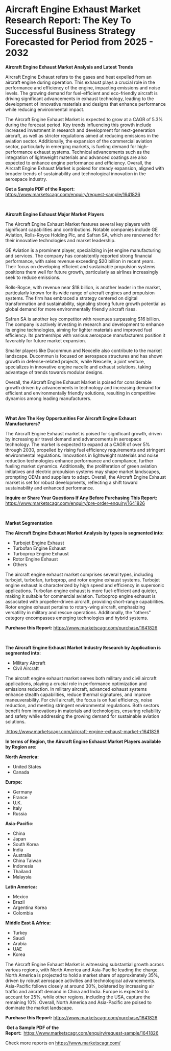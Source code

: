 <p><h1>Aircraft Engine Exhaust Market Research Report: The Key To Successful Business Strategy Forecasted for Period from 2025 - 2032</h1></p><p><strong>Aircraft Engine Exhaust Market Analysis and Latest Trends</strong></p>
<p><p>Aircraft Engine Exhaust refers to the gases and heat expelled from an aircraft engine during operation. This exhaust plays a crucial role in the performance and efficiency of the engine, impacting emissions and noise levels. The growing demand for fuel-efficient and eco-friendly aircraft is driving significant advancements in exhaust technology, leading to the development of innovative materials and designs that enhance performance while reducing environmental impact.</p><p>The Aircraft Engine Exhaust Market is expected to grow at a CAGR of 5.3% during the forecast period. Key trends influencing this growth include increased investment in research and development for next-generation aircraft, as well as stricter regulations aimed at reducing emissions in the aviation sector. Additionally, the expansion of the commercial aviation sector, particularly in emerging markets, is fueling demand for high-performance exhaust systems. Technical advancements such as the integration of lightweight materials and advanced coatings are also expected to enhance engine performance and efficiency. Overall, the Aircraft Engine Exhaust Market is poised for steady expansion, aligned with broader trends of sustainability and technological innovation in the aerospace industry.</p></p>
<p><strong>Get a Sample PDF of the Report:&nbsp;</strong> <a href="https://www.marketscagr.com/enquiry/request-sample/1641826?utm_campaign=2446&utm_medium=2&utm_source=Github&utm_content=ia&utm_term=22022025&utm_id=aircraft-engine-exhaust">https://www.marketscagr.com/enquiry/request-sample/1641826</a></p>
<p>&nbsp;</p>
<p><strong>Aircraft Engine Exhaust Major Market Players</strong></p>
<p><p>The Aircraft Engine Exhaust Market features several key players with significant capabilities and contributions. Notable companies include GE Aviation, Rolls-Royce Holding Plc, and Safran SA, which are renowned for their innovative technologies and market leadership. </p><p>GE Aviation is a prominent player, specializing in jet engine manufacturing and services. The company has consistently reported strong financial performance, with sales revenue exceeding $20 billion in recent years. Their focus on developing efficient and sustainable propulsion systems positions them well for future growth, particularly as airlines increasingly seek to reduce emissions.</p><p>Rolls-Royce, with revenue near $18 billion, is another leader in the market, particularly known for its wide range of aircraft engines and propulsion systems. The firm has embraced a strategy centered on digital transformation and sustainability, signaling strong future growth potential as global demand for more environmentally friendly aircraft rises.</p><p>Safran SA is another key competitor with revenues surpassing $16 billion. The company is actively investing in research and development to enhance its engine technologies, aiming for lighter materials and improved fuel efficiency. Its partnerships with various aerospace manufacturers position it favorably for future market expansion.</p><p>Smaller players like Ducommun and Nexcelle also contribute to the market landscape. Ducommun is focused on aerospace structures and has shown growth in defense-related projects, while Nexcelle, a joint venture, specializes in innovative engine nacelle and exhaust solutions, taking advantage of trends towards modular designs.</p><p>Overall, the Aircraft Engine Exhaust Market is poised for considerable growth driven by advancements in technology and increasing demand for efficient and environmentally friendly solutions, resulting in competitive dynamics among leading manufacturers.</p></p>
<p>&nbsp;</p>
<p><strong>What Are The Key Opportunities For Aircraft Engine Exhaust Manufacturers?</strong></p>
<p><p>The Aircraft Engine Exhaust market is poised for significant growth, driven by increasing air travel demand and advancements in aerospace technology. The market is expected to expand at a CAGR of over 5% through 2030, propelled by rising fuel efficiency requirements and stringent environmental regulations. Innovations in lightweight materials and noise reduction technologies enhance performance and compliance, further fueling market dynamics. Additionally, the proliferation of green aviation initiatives and electric propulsion systems may shape market landscapes, prompting OEMs and suppliers to adapt. Overall, the Aircraft Engine Exhaust market is set for robust developments, reflecting a shift toward sustainability and enhanced performance.</p></p>
<p><strong>Inquire or Share Your Questions If Any Before Purchasing This Report:</strong> <a href="https://www.marketscagr.com/enquiry/pre-order-enquiry/1641826?utm_campaign=2446&utm_medium=2&utm_source=Github&utm_content=ia&utm_term=22022025&utm_id=aircraft-engine-exhaust">https://www.marketscagr.com/enquiry/pre-order-enquiry/1641826</a></p>
<p>&nbsp;</p>
<p><strong>Market Segmentation</strong></p>
<p><strong>The Aircraft Engine Exhaust Market Analysis by types is segmented into:</strong></p>
<p><ul><li>Turbojet Engine Exhaust</li><li>Turbofan Engine Exhaust</li><li>Turboprop Engine Exhaust</li><li>Rotor Engine Exhaust</li><li>Others</li></ul></p>
<p><p>The aircraft engine exhaust market comprises several types, including turbojet, turbofan, turboprop, and rotor engine exhaust systems. Turbojet engine exhaust is characterized by high speed and efficiency in supersonic applications. Turbofan engine exhaust is more fuel-efficient and quieter, making it suitable for commercial aviation. Turboprop engine exhaust is associated with propeller-driven aircraft, providing short-range capabilities. Rotor engine exhaust pertains to rotary-wing aircraft, emphasizing versatility in military and rescue operations. Additionally, the "others" category encompasses emerging technologies and hybrid systems.</p></p>
<p><strong>Purchase this Report:&nbsp;</strong><a href="https://www.marketscagr.com/purchase/1641826?utm_campaign=2446&utm_medium=2&utm_source=Github&utm_content=ia&utm_term=22022025&utm_id=aircraft-engine-exhaust">https://www.marketscagr.com/purchase/1641826</a></p>
<p>&nbsp;</p>
<p><strong>The Aircraft Engine Exhaust Market Industry Research by Application is segmented into:</strong></p>
<p><ul><li>Military Aircraft</li><li>Civil Aircraft</li></ul></p>
<p><p>The aircraft engine exhaust market serves both military and civil aircraft applications, playing a crucial role in performance optimization and emissions reduction. In military aircraft, advanced exhaust systems enhance stealth capabilities, reduce thermal signatures, and improve maneuverability. For civil aircraft, the focus is on fuel efficiency, noise reduction, and meeting stringent environmental regulations. Both sectors benefit from innovations in materials and technologies, ensuring reliability and safety while addressing the growing demand for sustainable aviation solutions.</p></p>
<p><a href="https://www.marketscagr.com/aircraft-engine-exhaust-market-r1641826?utm_campaign=2446&utm_medium=2&utm_source=Github&utm_content=ia&utm_term=22022025&utm_id=aircraft-engine-exhaust">&nbsp;https://www.marketscagr.com/aircraft-engine-exhaust-market-r1641826</a></p>
<p><strong>In terms of Region, the Aircraft Engine Exhaust Market Players available by Region are:</strong></p>
<p>
    <p> <strong> North America: </strong>
        <ul>
            <li>United States</li>
            <li>Canada</li>
        </ul>
        </p> 
    <p> <strong> Europe: </strong>
        <ul>
            <li>Germany</li>
            <li>France</li>
            <li>U.K.</li>
            <li>Italy</li>
            <li>Russia</li>
        </ul>
        </p> 
    <p> <strong> Asia-Pacific: </strong>
        <ul>
            <li>China</li>
            <li>Japan</li>
            <li>South Korea</li>
            <li>India</li>
            <li>Australia</li>
            <li>China Taiwan</li>
            <li>Indonesia</li>
            <li>Thailand</li>
            <li>Malaysia</li>
        </ul>
        </p> 
    <p> <strong> Latin America: </strong>
        <ul>
            <li>Mexico</li>
            <li>Brazil</li>
            <li>Argentina Korea</li>
            <li>Colombia</li>
        </ul>
        </p> 
    <p> <strong> Middle East & Africa: </strong>
        <ul>
            <li>Turkey</li>
            <li>Saudi</li>
            <li>Arabia</li>
            <li>UAE</li>
            <li>Korea</li>
        </ul>
    </p>
    </p>
<p><p>The Aircraft Engine Exhaust Market is witnessing substantial growth across various regions, with North America and Asia-Pacific leading the charge. North America is projected to hold a market share of approximately 35%, driven by robust aerospace activities and technological advancements. Asia-Pacific follows closely at around 30%, bolstered by increasing air traffic and aircraft demand in China and India. Europe is expected to account for 25%, while other regions, including the USA, capture the remaining 10%. Overall, North America and Asia-Pacific are poised to dominate the market landscape.</p></p>
<p><strong>Purchase this Report: </strong><a href="https://www.marketscagr.com/purchase/1641826?utm_campaign=2446&utm_medium=2&utm_source=Github&utm_content=ia&utm_term=22022025&utm_id=aircraft-engine-exhaust">https://www.marketscagr.com/purchase/1641826</a></p>
<p>&nbsp;<strong>Get a Sample PDF of the Report:&nbsp;&nbsp;</strong><a href="https://www.marketscagr.com/enquiry/request-sample/1641826?utm_campaign=2446&utm_medium=2&utm_source=Github&utm_content=ia&utm_term=22022025&utm_id=aircraft-engine-exhaust">https://www.marketscagr.com/enquiry/request-sample/1641826</a></p>
<p><strong></strong></p>
<p>Check more reports on <a href="https://www.marketscagr.com/?utm_campaign=2446&utm_medium=2&utm_source=Github&utm_content=ia&utm_term=22022025&utm_id=aircraft-engine-exhaust">https://www.marketscagr.com/</a></p>